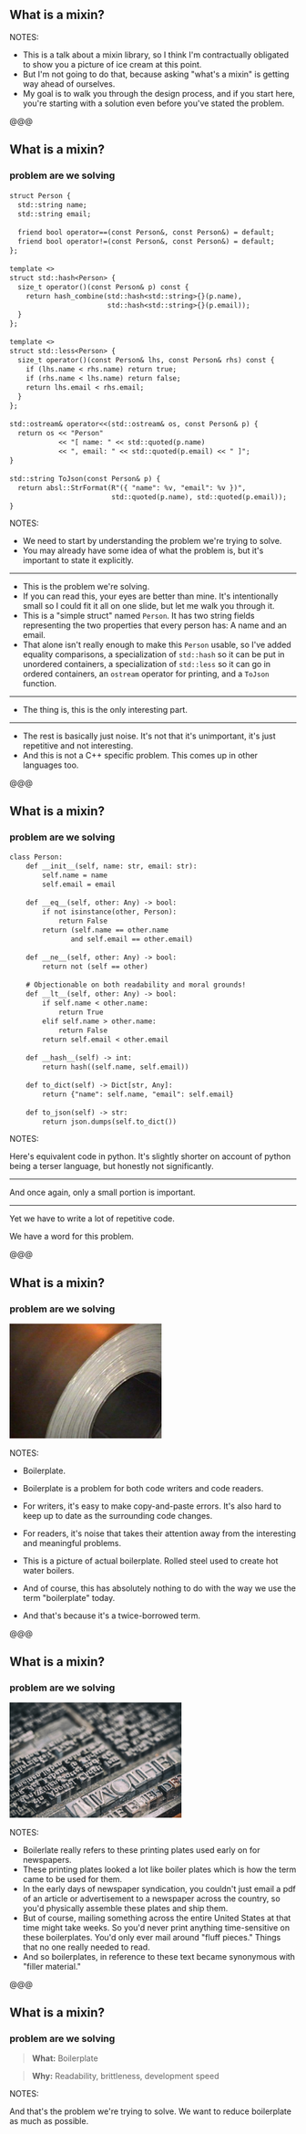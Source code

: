 ## What is a mixin?

NOTES:

* This is a talk about a mixin library, so I think I'm contractually obligated to show you a picture of ice cream at this point.
* But I'm not going to do that, because asking "what's a mixin" is getting way ahead of ourselves.
* My goal is to walk you through the design process, and if you start here, you're starting with a solution even before you've stated the problem.

@@@

## What <span class="crossed_out"><span class="wrong_content">is a mixin</span></span>?
### <span class="edited_title">problem are we solving</span>

```cc[|1-3,7|5-6,9-35]
struct Person {
  std::string name;
  std::string email;

  friend bool operator==(const Person&, const Person&) = default;
  friend bool operator!=(const Person&, const Person&) = default;
};

template <>
struct std::hash<Person> {
  size_t operator()(const Person& p) const {
    return hash_combine(std::hash<std::string>{}(p.name),
                        std::hash<std::string>{}(p.email));
  }
};

template <>
struct std::less<Person> {
  size_t operator()(const Person& lhs, const Person& rhs) const {
    if (lhs.name < rhs.name) return true;
    if (rhs.name < lhs.name) return false;
    return lhs.email < rhs.email;
  }
};

std::ostream& operator<<(std::ostream& os, const Person& p) {
  return os << "Person"
            << "[ name: " << std::quoted(p.name)
            << ", email: " << std::quoted(p.email) << " ]";
}

std::string ToJson(const Person& p) {
  return absl::StrFormat(R"({ "name": %v, "email": %v })",
                         std::quoted(p.name), std::quoted(p.email));
}
```
<!-- .element style="font-size:6pt; width:38%;" class="fragment" data-fragment-index="1" -->

NOTES:

* We need to start by understanding the problem we're trying to solve.
* You may already have some idea of what the problem is, but it's important to state it explicitly.

---

* This is the problem we're solving.
* If you can read this, your eyes are better than mine. It's intentionally small so I could fit it all on one slide, but let me walk you through it.
* This is a "simple struct" named `Person`. It has two string fields representing the two properties that every person has: A name and an email.
* That alone isn't really enough to make this `Person` usable, so I've added equality comparisons, a specialization of `std::hash` so it can be put in unordered containers, a specialization of `std::less` so it can go in ordered containers, an `ostream` operator for printing, and a `ToJson` function.

---

* The thing is, this is the only interesting part.

---

* The rest is basically just noise. It's not that it's unimportant, it's just repetitive and not interesting.
* And this is not a C++ specific problem. This comes up in other languages too.

@@@

## What <span class="crossed_out"><span class="wrong_content">is a mixin</span></span>?
### <span class="edited_title">problem are we solving</span>

```py[|1-4|5-30]
class Person:
    def __init__(self, name: str, email: str):
        self.name = name
        self.email = email

    def __eq__(self, other: Any) -> bool:
        if not isinstance(other, Person):
            return False
        return (self.name == other.name 
               and self.email == other.email)

    def __ne__(self, other: Any) -> bool:
        return not (self == other)

    # Objectionable on both readability and moral grounds!
    def __lt__(self, other: Any) -> bool:
        if self.name < other.name:
            return True
        elif self.name > other.name:
            return False
        return self.email < other.email

    def __hash__(self) -> int:
        return hash((self.name, self.email))

    def to_dict(self) -> Dict[str, Any]:
        return {"name": self.name, "email": self.email}

    def to_json(self) -> str:
        return json.dumps(self.to_dict())
```
<!-- .element style="font-size:7pt; width:38%;" -->

NOTES:

Here's equivalent code in python. It's slightly shorter on account of python being a terser language, but honestly not significantly.

---

And once again, only a small portion is important.

---

Yet we have to write a lot of repetitive code.

We have a word for this problem.

@@@

## What <span class="crossed_out"><span class="wrong_content">is a mixin</span></span>?
### <span class="edited_title">problem are we solving</span>

<img src="img/rolled-steel.jpg" class="bordered" width="53%" />

NOTES:

* Boilerplate.
* Boilerplate is a problem for both code writers and code readers.
* For writers, it's easy to make copy-and-paste errors. It's also hard to keep up to date as the surrounding code changes.
* For readers, it's noise that takes their attention away from the interesting and meaningful problems.

* This is a picture of actual boilerplate. Rolled steel used to create hot water boilers.
* And of course, this has absolutely nothing to do with the way we use the term "boilerplate" today.
* And that's because it's a twice-borrowed term.

@@@

## What <span class="crossed_out"><span class="wrong_content">is a mixin</span></span>?
### <span class="edited_title">problem are we solving</span>

<img src="img/printing-plate.jpg" class="bordered" width="60%" />

NOTES:

* Boilerlate really refers to these printing plates used early on for newspapers.
* These printing plates looked a lot like boiler plates which is how the term came to be used for them.
* In the early days of newspaper syndication, you couldn't just email a pdf of an article or advertisement to a newspaper across the country, so you'd physically assemble these plates and ship them.
* But of course, mailing something across the entire United States at that time might take weeks. So you'd never print anything time-sensitive on these boilerplates. You'd only ever mail around "fluff pieces." Things that no one really needed to read.
* And so boilerplates, in reference to these text became synonymous with "filler material."

@@@

## What <span class="crossed_out"><span class="wrong_content">is a mixin</span></span>?
### <span class="edited_title">problem are we solving</span>

> **What:** Boilerplate
<!-- .element class="blockquote1" style="font-size:20pt !important;" -->

> **Why:** Readability, brittleness, development speed
<!-- .element class="blockquote2" style="font-size:20pt !important;" -->

NOTES:

And that's the problem we're trying to solve. We want to reduce boilerplate as much as possible.
